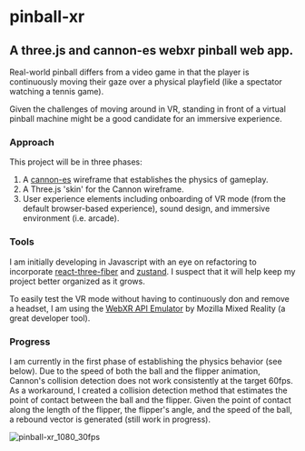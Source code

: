 # pinball-xr
## A three.js and cannon-es webxr pinball web app.

Real-world pinball differs from a video game in that the player is continuously moving their gaze over a physical playfield (like a spectator watching a tennis game).

Given the challenges of moving around in VR, standing in front of a virtual pinball machine might be a good candidate for an immersive experience.

### Approach
This project will be in three phases:
1. A [cannon-es](https://github.com/pmndrs/cannon-es) wireframe that establishes the physics of gameplay.
2. A Three.js 'skin' for the Cannon wireframe.
3. User experience elements including onboarding of VR mode (from the default browser-based experience), sound design, and immersive environment (i.e. arcade). 

### Tools
I am initially developing in Javascript with an eye on refactoring to incorporate [react-three-fiber](https://github.com/pmndrs/react-three-fiber) and [zustand](https://github.com/pmndrs/zustand). I suspect that it will help keep my project better organized as it grows.
 
To easily test the VR mode without having to continuously don and remove a headset, I am using the [WebXR API Emulator](https://github.com/MozillaReality/WebXR-emulator-extension) by Mozilla Mixed Reality (a great developer tool).

### Progress
I am currently in the first phase of establishing the physics behavior (see below). Due to the speed of both the ball and the flipper animation, Cannon's collision detection does not work consistently at the target 60fps. As a workaround, I created a collision detection method that estimates the point of contact between the ball and the flipper. Given the point of contact along the length of the flipper, the flipper's angle, and the speed of the ball, a rebound vector is generated (still work in progress).

![pinball-xr_1080_30fps](https://user-images.githubusercontent.com/42591798/172470576-f48339d1-73e3-42d2-b01b-2d1ab002a82f.gif)


